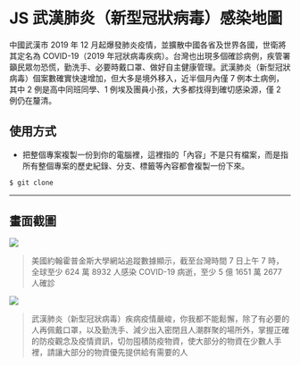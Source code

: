 # JS 武漢肺炎（新型冠狀病毒）感染地圖

中國武漢市 2019 年 12 月起爆發肺炎疫情，並擴散中國各省及世界各國，世衛將其定名為 COVID-19（2019 年冠狀病毒疾病）。台灣也出現多個確診病例，疾管署籲民眾勿恐慌，勤洗手、必要時戴口罩、做好自主健康管理。武漢肺炎（新型冠狀病毒）個案數確實快速增加，但大多是境外移入，近半個月內僅 7 例本土病例，其中 2 例是高中同班同學、1 例埃及團員小孩，大多都找得到確切感染源，僅 2 例仍在釐清。

## 使用方式
- 把整個專案複製一份到你的電腦裡，這裡指的「內容」不是只有檔案，而是指所有整個專案的歷史紀錄、分支、標籤等內容都會複製一份下來。
```sh
$ git clone
```

----

## 畫面截圖
![](https://i.imgur.com/C1dnQFv.png)
> 美國約翰霍普金斯大學網站追蹤數據顯示，截至台灣時間 7 日上午 7 時，全球至少 624 萬 8932 人感染 COVID-19 病逝，至少 5 億 1651 萬 2677 人確診

![](https://i.imgur.com/7uthd2m.png)
> 武漢肺炎（新型冠狀病毒）疾病疫情嚴峻，你我都不能鬆懈，除了有必要的人再佩戴口罩，以及勤洗手、減少出入密閉且人潮群聚的場所外，掌握正確的防疫觀念及疫情資訊，切勿囤積防疫物資，使大部分的物資在少數人手裡，請讓大部分的物資優先提供給有需要的人
